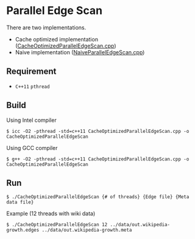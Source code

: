 # Parallel Edge Scan
There are two implementations.
- Cache optimized implementation ([CacheOptimizedParallelEdgeScan.cpp](./CacheOptimizedParallelEdgeScan.cpp))
- Naive implementation ([NaiveParallelEdgeScan.cpp](./NaiveParallelEdgeScan.cpp))

## Requirement
- `C++11` `pthread` 

## Build
Using Intel compiler
```
$ icc -O2 -pthread -std=c++11 CacheOptimizedParallelEdgeScan.cpp -o CacheOptimizedParallelEdgeScan
```
Using GCC compiler
```
$ g++ -O2 -pthread -std=c++11 CacheOptimizedParallelEdgeScan.cpp -o CacheOptimizedParallelEdgeScan
```
## Run
```
$ ./CacheOptimizedParallelEdgeScan {# of threads} {Edge file} {Meta data file}
```
Example (12 threads with wiki data)
```
$ ./CacheOptimizedParallelEdgeScan 12 ../data/out.wikipedia-growth.edges ../data/out.wikipedia-growth.meta
```
